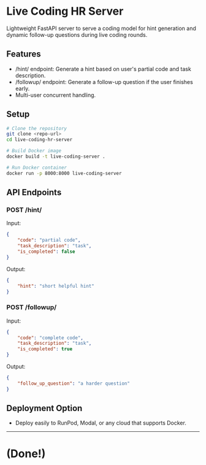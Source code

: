# Live Coding HR Server

Lightweight FastAPI server to serve a coding model for hint generation and dynamic follow-up questions during live coding rounds.

## Features
- /hint/ endpoint: Generate a hint based on user's partial code and task description.
- /followup/ endpoint: Generate a follow-up question if the user finishes early.
- Multi-user concurrent handling.

## Setup

```bash
# Clone the repository
git clone <repo-url>
cd live-coding-hr-server

# Build Docker image
docker build -t live-coding-server .

# Run Docker container
docker run -p 8000:8000 live-coding-server
```

## API Endpoints

### POST /hint/
Input:
```json
{
    "code": "partial code",
    "task_description": "task",
    "is_completed": false
}
```
Output:
```json
{
    "hint": "short helpful hint"
}
```

### POST /followup/
Input:
```json
{
    "code": "complete code",
    "task_description": "task",
    "is_completed": true
}
```
Output:
```json
{
    "follow_up_question": "a harder question"
}
```

## Deployment Option
- Deploy easily to RunPod, Modal, or any cloud that supports Docker.

---

# (Done!)
